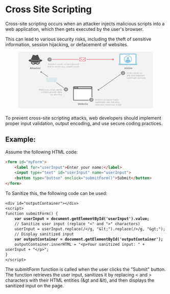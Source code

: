 # Cross Site Scripting

Cross-site scripting occurs when an attacker injects malicious scripts into a web application, which then gets executed by the user's browser.

This can lead to various security risks, including the theft of sensitive information, session hijacking, or defacement of websites.

<figure><img src="../.gitbook/assets/image (48).png" alt=""><figcaption></figcaption></figure>

To prevent cross-site scripting attacks, web developers should implement proper input validation, output encoding, and use secure coding practices.

## Example:

Assume the following HTML code:

```html
<form id="myForm">
    <label for="userInput">Enter your name:</label>
    <input type="text" id="userInput" name="userInput">
    <button type="button" onclick="submitForm()">Submit</button>
</form>
```

To Sanitize this, the following code can be used:

<pre class="language-javascript"><code class="lang-javascript">&#x3C;div id="outputContainer">&#x3C;/div>
&#x3C;script>
function submitForm() {
<strong>    var userInput = document.getElementById('userInput').value;
</strong>    // Sanitize user input (replace "&#x3C;" and ">" characters)
    userInput = userInput.replace(/&#x3C;/g, "&#x26;lt;").replace(/>/g, "&#x26;gt;");
    // Display sanitized input
<strong>    var outputContainer = document.getElementById('outputContainer');
</strong>    outputContainer.innerHTML = "&#x3C;p>Your sanitized input: " + userInput + "&#x3C;/p>";
}
&#x3C;/script>
</code></pre>

The submitForm function is called when the user clicks the "Submit" button. The function retrieves the user input, sanitizes it by replacing < and > characters with their HTML entities (\&gt and \&lt), and then displays the sanitized input on the page.
